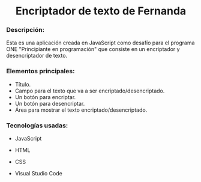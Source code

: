 <h1 align="center"> Encriptador de texto de Fernanda </h1>
<h3>Descripción:</h3>
Esta es una aplicación creada en JavaScript como desafío para el programa ONE "Principiante en programación" que consiste en un encriptador y desencriptador de texto.

<h3>Elementos principales:</h3>

* Título.
* Campo para el texto que va a ser encriptado/desencriptado.
* Un botón para encriptar.
* Un botón para desencriptar.
* Área para mostrar el texto encriptado/desencriptado.


<h3>Tecnologías usadas:</h3>

* JavaScript

* HTML
  
* CSS

* Visual Studio Code

